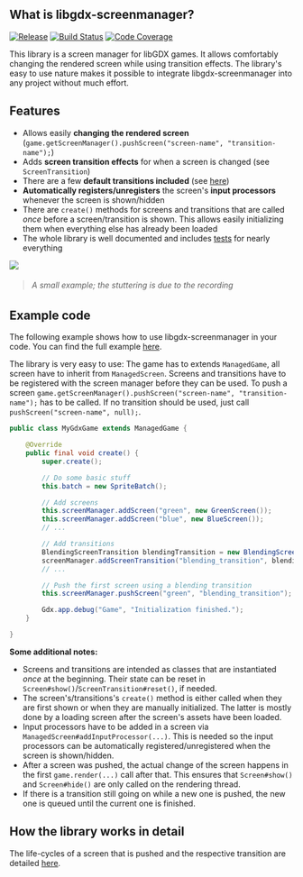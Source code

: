## What is libgdx-screenmanager?

[![Release](https://jitpack.io/v/crykn/libgdx-screenmanager.svg)](https://jitpack.io/#crykn/libgdx-screenmanager) [![Build Status](https://travis-ci.com/crykn/libgdx-screenmanager.svg?branch=master)](https://travis-ci.com/crykn/libgdx-screenmanager) [![Code Coverage](https://codecov.io/gh/crykn/libgdx-screenmanager/branch/master/graph/badge.svg)](https://codecov.io/gh/crykn/libgdx-screenmanager)

This library is a screen manager for libGDX games. It allows comfortably changing the rendered screen while using transition effects. The library's easy to use nature makes it possible to integrate libgdx-screenmanager into any project without much effort.

## Features

* Allows easily **changing the rendered screen** (`game.getScreenManager().pushScreen("screen-name", "transition-name");`)
* Adds **screen transition effects** for when a screen is changed (see `ScreenTransition`)
* There are a few **default transitions included** (see [here](https://github.com/crykn/libgdx-screenmanager/tree/master/src/main/java/de/eskalon/commons/screen/transition/impl))
* **Automatically registers/unregisters** the screen's **input processors** whenever the screen is shown/hidden
* There are `create()` methods for screens and transitions that are called _once_ before a screen/transition is shown. This allows easily initializing them when everything else has already been loaded
* The whole library is well documented and includes [tests](https://github.com/crykn/libgdx-screenmanager/tree/master/src/test/java) for nearly everything


![](https://raw.githubusercontent.com/crykn/libgdx-screenmanager/master/showcase.gif)
> ###### A small example; the stuttering is due to the recording


## Example code

The following example shows how to use libgdx-screenmanager in your code. You can find the full example [here](https://github.com/crykn/libgdx-screenmanager/tree/master/example). 

The library is very easy to use: The game has to extends `ManagedGame`, all screen have to inherit from `ManagedScreen`. Screens and transitions have to be registered with the screen manager before they can be used. To push a screen `game.getScreenManager().pushScreen("screen-name", "transition-name");` has to be called. If no transition should be used, just call `pushScreen("screen-name", null);`.

```java
public class MyGdxGame extends ManagedGame {

	@Override
	public final void create() {
		super.create();

		// Do some basic stuff
		this.batch = new SpriteBatch();

		// Add screens
		this.screenManager.addScreen("green", new GreenScreen());
		this.screenManager.addScreen("blue", new BlueScreen());
		// ...

		// Add transitions
		BlendingScreenTransition blendingTransition = new BlendingScreenTransition(batch, 1F);
		screenManager.addScreenTransition("blending_transition", blendingTransition);
		// ... 

		// Push the first screen using a blending transition
		this.screenManager.pushScreen("green", "blending_transition");

		Gdx.app.debug("Game", "Initialization finished.");
	}

}
```

**Some additional notes:**

* Screens and transitions are intended as classes that are instantiated _once_ at the beginning. Their state can be reset in `Screen#show()`/`ScreenTransition#reset()`, if needed.
* The screen's/transitions's `create()` method is either called when they are first shown or when they are manually initialized. The latter is mostly done by a loading screen after the screen's assets have been loaded.
* Input processors have to be added in a screen via `ManagedScreen#addInputProcessor(...)`. This is needed so the input processors can be automatically registered/unregistered when the screen is shown/hidden.
* After a screen was pushed, the actual change of the screen happens in the first `game.render(...)` call after that. This ensures that `Screen#show()` and `Screen#hide()` are only called on the rendering thread.
* If there is a transition still going on while a new one is pushed, the new one is queued until the current one is finished. 


## How the library works in detail

The life-cycles of a screen that is pushed and the respective transition are detailed [here](https://github.com/crykn/libgdx-screenmanager/wiki/A-screen's-lifecycle).